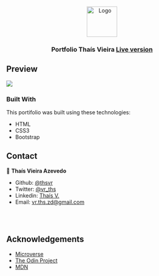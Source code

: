 <!-- PROJECT LOGO -->
<br />
<p align="center">

  <a href="https://github.com/thsvr/restaurant-page">
    <img src="public/img/mLogo.png" alt="Logo" width="80" height="80">
  </a>

  <h3 align="center">Portfolio Thaís Vieira
    <a href=''> Live version</a>
  </h3>

</p>

<!-- ABOUT THE PROJECT -->


## Preview

![](chocolate-page.gif)

<!-- <div align="center">
  <img src="public/img/screenshot.png" width="800">
</div> -->


### Built With

This portifolio was built using these technologies:

- HTML
- CSS3
- Bootstrap

<!-- CONTACT -->

## Contact

👤 **Thaís Vieira Azevedo**

- Github: [@thsvr](https://github.com/thsvr)
- Twitter: [@vr_ths](https://twitter.com/vr_ths)
- Linkedin: [Thaís V.](https://www.linkedin.com/in/vr-ths-zd/)
- Email: [vr.ths.zd@gmail.com](vr.ths.zd@gmail.com)

<br />
<br />

<!-- ACKNOWLEDGEMENTS -->

## Acknowledgements

- [Microverse](https://www.microverse.org/)
- [The Odin Project](https://www.theodinproject.com/)
- [MDN](https://developer.mozilla.org/en-US/docs/Web/JavaScript)


